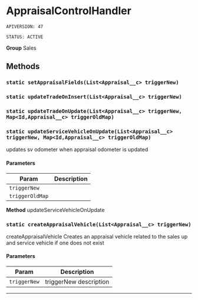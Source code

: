 # AppraisalControlHandler

`APIVERSION: 47`

`STATUS: ACTIVE`



**Group** Sales

## Methods
### `static setAppraisalFields(List<Appraisal__c> triggerNew)`
### `static updateTradeOnInsert(List<Appraisal__c> triggerNew)`
### `static updateTradeOnUpdate(List<Appraisal__c> triggerNew, Map<Id,Appraisal__c> triggerOldMap)`
### `static updateServiceVehicleOnUpdate(List<Appraisal__c> triggerNew, Map<Id,Appraisal__c> triggerOldMap)`

updates sv odometer when appraisal odometer is updated

#### Parameters

|Param|Description|
|---|---|
|`triggerNew`||
|`triggerOldMap`||


**Method** updateServiceVehicleOnUpdate

### `static createAppraisalVehicle(List<Appraisal__c> triggerNew)`

createAppraisalVehicle Creates an appraisal vehicle related to the sales up and service vehicle if one does not exist

#### Parameters

|Param|Description|
|---|---|
|`triggerNew`|triggerNew description|

---
